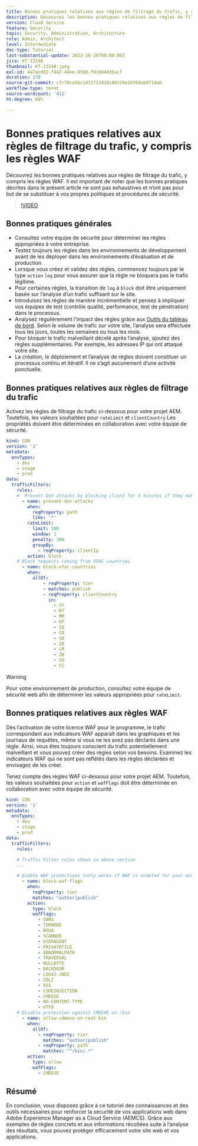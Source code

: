 ```yaml
---
title: Bonnes pratiques relatives aux règles de filtrage du trafic, y compris les règles WAF
description: Découvrez les bonnes pratiques relatives aux règles de filtrage du trafic, y compris les règles WAF.
version: Cloud Service
feature: Security
topic: Security, Administration, Architecture
role: Admin, Architect
level: Intermediate
doc-type: Tutorial
last-substantial-update: 2023-10-26T00:00:00Z
jira: KT-13148
thumbnail: KT-13148.jpeg
exl-id: 4a7acdd2-f442-44ee-8560-f9cb64436acf
duration: 170
source-git-commit: c7c78ca56c1d72f13d2dc80229a10704ab0f14ab
workflow-type: tm+mt
source-wordcount: '411'
ht-degree: 88%

---
```


# Bonnes pratiques relatives aux règles de filtrage du trafic, y compris les règles WAF

Découvrez les bonnes pratiques relatives aux règles de filtrage du trafic, y compris les règles WAF. Il est important de noter que les bonnes pratiques décrites dans le présent article ne sont pas exhaustives et n’ont pas pour but de se substituer à vos propres politiques et procédures de sécurité.

>[!VIDEO](https://video.tv.adobe.com/v/3425408?quality=12&learn=on)

## Bonnes pratiques générales

- Consultez votre équipe de sécurité pour déterminer les règles appropriées à votre entreprise.
- Testez toujours les règles dans les environnements de développement avant de les déployer dans les environnements d’évaluation et de production.
- Lorsque vous créez et validez des règles, commencez toujours par le type `action` `log` pour vous assurer que la règle ne bloquera pas le trafic légitime.
- Pour certaines règles, la transition de `log` à `block` doit être uniquement basée sur l’analyse d’un trafic suffisant sur le site.
- Introduisez les règles de manière incrémentielle et pensez à impliquer vos équipes de test (contrôle qualité, performance, test de pénétration) dans le processus.
- Analysez régulièrement l’impact des règles grâce aux [Outils du tableau de bord](https://github.com/adobe/AEMCS-CDN-Log-Analysis-Tooling). Selon le volume de trafic sur votre site, l’analyse sera effectuée tous les jours, toutes les semaines ou tous les mois.
- Pour bloquer le trafic malveillant décelé après l’analyse, ajoutez des règles supplémentaires. Par exemple, les adresses IP qui ont attaqué votre site.
- La création, le déploiement et l’analyse de règles doivent constituer un processus continu et itératif. Il ne s’agit aucunement d’une activité ponctuelle.

## Bonnes pratiques relatives aux règles de filtrage du trafic

Activez les règles de filtrage du trafic ci-dessous pour votre projet AEM. Toutefois, les valeurs souhaitées pour `rateLimit` et `clientCountry` Les propriétés doivent être déterminées en collaboration avec votre équipe de sécurité.

```yaml
kind: CDN
version: '1'
metadata:
  envTypes:
    - dev
    - stage
    - prod
data:
  trafficFilters:
    rules:
    #  Prevent DoS attacks by blocking client for 5 minutes if they make more than 100 requests in 1 second.
      - name: prevent-dos-attacks
        when:
          reqProperty: path
          like: '*'
        rateLimit:
          limit: 100
          window: 1
          penalty: 300
          groupBy:
            - reqProperty: clientIp
        action: block
    # Block requests coming from OFAC countries
      - name: block-ofac-countries
        when:
          allOf:
              - reqProperty: tier
              - matches: publish
              - reqProperty: clientCountry
                in:
                  - SY
                  - BY
                  - MM
                  - KP
                  - IQ
                  - CD
                  - SD
                  - IR
                  - LR
                  - ZW
                  - CU
                  - CI
```

>[!WARNING]
>
>Pour votre environnement de production, consultez votre équipe de sécurité web afin de déterminer les valeurs appropriées pour `rateLimit`.

## Bonnes pratiques relatives aux règles WAF

Dès l’activation de votre licence WAF pour le programme, le trafic correspondant aux indicateurs WAF apparaît dans les graphiques et les journaux de requêtes, même si vous ne les avez pas déclarés dans une règle. Ainsi, vous êtes toujours conscient du trafic potentiellement malveillant et vous pouvez créer des règles selon vos besoins. Examinez les indicateurs WAF qui ne sont pas reflétés dans les règles déclarées et envisagez de les créer.

Tenez compte des règles WAF ci-dessous pour votre projet AEM. Toutefois, les valeurs souhaitées pour `action` et `wafFlags` doit être déterminée en collaboration avec votre équipe de sécurité.

```yaml
kind: CDN
version: '1'
metadata:
  envTypes:
    - dev
    - stage
    - prod
data:
  trafficFilters:
    rules:

    # Traffic Filter rules shown in above section
    ...

    # Enable WAF protections (only works if WAF is enabled for your environment)
      - name: block-waf-flags
        when:
          reqProperty: tier
          matches: "author|publish"
        action:
          type: block
          wafFlags:
            - SANS
            - TORNODE
            - NOUA
            - SCANNER
            - USERAGENT
            - PRIVATEFILE
            - ABNORMALPATH
            - TRAVERSAL
            - NULLBYTE
            - BACKDOOR
            - LOG4J-JNDI
            - SQLI
            - XSS
            - CODEINJECTION
            - CMDEXE
            - NO-CONTENT-TYPE
            - UTF8
    # Disable protection against CMDEXE on /bin
      - name: allow-cdmexe-on-root-bin
        when:
          allOf:
            - reqProperty: tier
              matches: "author|publish"
            - reqProperty: path
              matches: "^/bin/.*"
        action:
          type: allow
          wafFlags:
            - CMDEXE
```

## Résumé

En conclusion, vous disposez grâce à ce tutoriel des connaissances et des outils nécessaires pour renforcer la sécurité de vos applications web dans Adobe Experience Manager as a Cloud Service (AEMCS). Grâce aux exemples de règles concrets et aux informations récoltées suite à l’analyse des résultats, vous pouvez protéger efficacement votre site web et vos applications.



